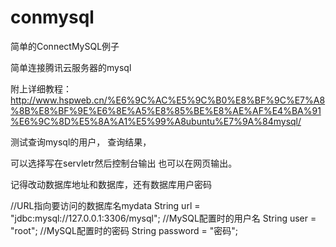 # conmysql
简单的ConnectMySQL例子

简单连接腾讯云服务器的mysql

附上详细教程：http://www.hspweb.cn/%E6%9C%AC%E5%9C%B0%E8%BF%9C%E7%A8%8B%E8%BF%9E%E6%8E%A5%E8%85%BE%E8%AE%AF%E4%BA%91%E6%9C%8D%E5%8A%A1%E5%99%A8ubuntu%E7%9A%84mysql/

测试查询mysql的用户，
查询结果，

可以选择写在servletr然后控制台输出
也可以在网页输出。

记得改动数据库地址和数据库，还有数据库用户密码

 //URL指向要访问的数据库名mydata
 String url = "jdbc:mysql://127.0.0.1:3306/mysql";
 //MySQL配置时的用户名
 String user = "root";
 //MySQL配置时的密码
 String password = "密码";
